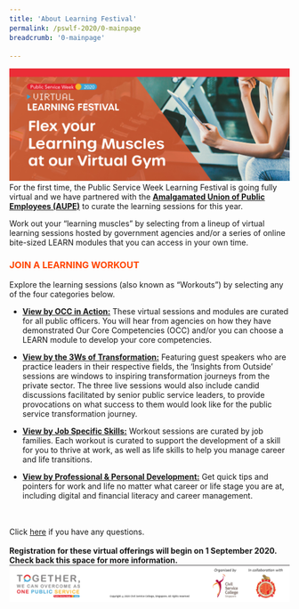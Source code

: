 ```yaml
---
title: 'About Learning Festival'
permalink: /pswlf-2020/0-mainpage
breadcrumb: '0-mainpage'

---
```

![PSC2020](/images/PSWLF_Microsite_Banner.jpg)
<br> For the first time, the Public Service Week Learning Festival is going fully virtual and we have partnered with the **[Amalgamated Union of Public Employees (AUPE)](https://www.aupe.org.sg/)** to curate the learning sessions for this year.

Work out your “learning muscles” by selecting from a lineup of virtual learning sessions hosted by government agencies and/or a series of online bite-sized LEARN modules that you can access in your own time.

### <font color="orangered"><b>JOIN A LEARNING WORKOUT</b></font>
Explore the learning sessions (also known as “Workouts”) by selecting any of the four categories below.

+ <a href="/pswlf-2020/occ/1a-what-is-occ/"><b>View by OCC in Action:</b></a>
These virtual sessions and modules are curated for all public officers. You will hear from agencies on how they have demonstrated Our Core Competencies (OCC) and/or you can choose a LEARN module to develop your core competencies. 

+ <a href="/pswlf-2020/2-3ws-of-transformation/"><b>View by the 3Ws of Transformation:</b></a>
Featuring guest speakers who are practice leaders in their respective fields, the ‘Insights from Outside’ sessions are windows to inspiring transformation journeys from the private sector. The three live sessions would also include candid discussions facilitated by senior public service leaders, to provide provocations on what success to them would look like for the public service transformation journey.
 
+ <a href="/pswlf-2020/3-jobspecific/"><b>View by Job Specific Skills:</b></a>
Workout sessions are curated by job families. Each workout is curated to support the development of a skill for you to thrive at work, as well as life skills to help you manage career and life transitions.

+ <a href="/pswlf-2020/4-ppdevelopment/"><b>View by Professional & Personal Development:</b></a>
Get quick tips and pointers for work and life no matter what career or life stage you are at, including digital and financial literacy and career management. 
<br>
<br> Click <a href="/pswlf-2020/5-faqs">here</a> if you have any questions.
<br>
<br>
<b>Registration for these virtual offerings will begin on <b>1 September 2020</b>. Check back this space for more information.</b>
<br>
<a href="https://www.csc.gov.sg/"><img src="/images/PSWLF_Microsite_Footer_CSC&AUPE.jpg"></a>
